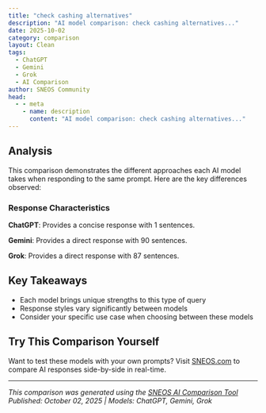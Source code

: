 ```yaml
---
title: "check cashing alternatives"
description: "AI model comparison: check cashing alternatives..."
date: 2025-10-02
category: comparison
layout: Clean
tags:
  - ChatGPT
  - Gemini
  - Grok
  - AI Comparison
author: SNEOS Community
head:
  - - meta
    - name: description
      content: "AI model comparison: check cashing alternatives..."
---
```


<ChatComparison
  title="check cashing alternatives"
  prompt="check cashing alternatives"
  :responses='{"ChatGPT": "If you&#x27;re looking for alternatives to check cashing services, here are several options to consider:\n\n1. **Banking Services:**\n - **Deposit Checks:** If you have a bank account, you can deposit your check directly at your bank. Many banks offer mobile check deposit through their mobile apps, allowing you to deposit checks without needing to visit a branch.\n - **ATM Cashing:** Some banks allow you to cash checks at their ATMs.\n\n2. **Credit Unions:**\n - Similar to banks, credit unions often provide check-cashing services for their members, sometimes without fees or limits.\n\n3. **Retail Stores:**\n - Many retail stores (like Walmart, CVS, and grocery stores) offer check cashing services. They might charge a fee, but it can be lower than standalone check cashing businesses.\n\n4. **Prepaid Debit Cards:**\n - Some prepaid debit cards allow you to load checks onto the card. Companies like Green Dot and NetSpend offer such services.\n\n5. **Mobile Payment Apps:**\n - Some apps, such as PayPal, Venmo, or Cash App, allow you to deposit checks using your phone, and you can then transfer funds to your bank account or spend directly from the app.\n\n6. **Money Transfer Services:**\n - Western Union and MoneyGram sometimes offer check-cashing services, but check their latest offerings and fees.\n\n7. **Friends and Family:**\n - If you&#x27;re in a bind, you might consider asking a friend or family member if they can cash the check for you, especially if they have a bank account.\n\n8. **Local Community Banks:**\n - Some community banks may have more flexible policies for cashing checks, even for non-account holders.\n\n9. **Financial Institutions Servicing the Unbanked:**\n - Some organizations are designed to assist those without traditional banking access and may offer more favorable terms for cashing checks.\n\nWhen using any of these services, it&#x27;s important to be aware of potential fees, limits on cash amounts, and identification requirements. Always compare options to find the best one for your needs.", "Gemini": "Okay, here are some alternatives to using check cashing services, along with their pros and cons:\n\n**1. Deposit the Check into a Bank Account (Checking or Savings):**\n\n* **How it Works:** Open an account (if you don\u0027t already have one) at a bank or credit union. Endorse the check and deposit it via teller, ATM, mobile app, or direct deposit.\n* **Pros:**\n * **Safest:** Much safer than carrying cash.\n * **Often Free:** Banks usually don\u0027t charge to deposit checks (especially if you meet minimum balance requirements).\n * **Access to Funds:** Once the check clears (usually 1-5 business days), you have access to the money. Some banks offer faster access or \u0022instant\u0022 availability for a fee.\n * **Builds Credit/Financial History:** Having a bank account helps build a positive financial history, which is important for things like loans, renting an apartment, etc.\n * **Convenient:** Easy to pay bills, make purchases, and manage your money.\n * **FDIC/NCUA Insured:** Your money is protected up to a certain amount (usually $250,000).\n* **Cons:**\n * **Requires a Bank Account:** If you don\u0027t have one, you need to open one. This can be challenging if you have a poor credit history or a history of overdrafts.\n * **Holding Periods:** Banks often place a hold on deposited checks, especially for larger amounts or new accounts. This means you can\u0027t access the funds immediately. Varies based on your bank, account type, and amount of the check.\n * **Overdraft Fees:** If you spend money before the check clears, you could incur overdraft fees.\n * **Minimum Balance Requirements:** Some accounts have minimum balance requirements to avoid fees.\n\n**2. Mobile Check Deposit:**\n\n* **How it Works:** Use your bank or credit union\u0027s mobile app to take a photo of the front and back of the check and deposit it electronically.\n* **Pros:**\n * **Convenient:** Deposit checks from anywhere with your smartphone.\n * **Fast:** Often faster than going to a physical branch.\n * **Same Benefits as Bank Deposit:** Safer than carrying cash, builds financial history, etc.\n* **Cons:**\n * **Requires a Bank Account and Smartphone:** You need both a bank account and a smartphone with a camera.\n * **Holding Periods:** Similar to regular deposits, holding periods may apply.\n * **Technical Issues:** Can be frustrating if the app is buggy or the check image isn\u0027t clear.\n * **Deposit Limits:** Banks may have limits on the amount you can deposit via mobile.\n\n**3. Prepaid Debit Cards:**\n\n* **How it Works:** Some prepaid debit cards allow you to load checks onto the card, often through a mobile app or at a physical location.\n* **Pros:**\n * **Alternative to a Bank Account:** Good for those who can\u0027t or don\u0027t want to open a traditional bank account.\n * **Convenient for Spending:** Use the card to make purchases online or in stores.\n* **Cons:**\n * **Fees:** Prepaid cards often have various fees, including activation fees, monthly fees, ATM fees, reload fees, and inactivity fees. These fees can add up quickly and make them an expensive option.\n * **Not Building Credit:** Doesn\u0027t build credit history.\n * **FDIC Insurance Varies:** Check if the card is FDIC-insured to protect your funds.\n * **Limited Functionality:** May not have all the features of a traditional bank account.\n * **Loading Fees:** Some cards charge a fee to load checks.\n * **Deposit Limits:** There will likely be daily and monthly deposit limits.\n\n**4. Direct Deposit:**\n\n* **How it Works:** Have your employer, government agency, or other payer deposit your funds directly into your bank account or onto a prepaid card.\n* **Pros:**\n * **Convenient:** No need to deal with paper checks.\n * **Fast:** Funds are available immediately upon deposit.\n * **Safe:** No risk of lost or stolen checks.\n * **Often Required:** Many employers now require direct deposit.\n* **Cons:**\n * **Requires a Bank Account or Suitable Prepaid Card:** You need an account where the funds can be deposited.\n * **Setup Required:** You need to provide your bank account information or prepaid card details to the payer.\n\n**5. Ask the Check Issuer to Pay You Another Way:**\n\n* **How it Works:** Contact the person or company who issued the check and ask if they can pay you via direct deposit, a digital payment app (like PayPal, Venmo, Cash App), or a money order.\n* **Pros:**\n * **Potentially Free:** If they offer direct deposit or a free digital payment option, it can be cheaper than check cashing services.\n * **Convenient:** Avoids the need to deposit the check yourself.\n* **Cons:**\n * **May Not Be Possible:** The issuer may not be willing or able to pay you another way.\n * **Digital Payment Fees:** Some digital payment apps charge fees for certain transactions (e.g., instant transfers).\n\n**6. Walmart or Other Retailer Check Cashing Services:**\n\n* **How it Works:** Some retailers, like Walmart, offer check cashing services.\n* **Pros:**\n * **Convenient:** You can cash the check while you\u0027re shopping.\n * **Potentially Lower Fees than Check Cashing Stores:** Walmart\u0027s fees are often lower than those of traditional check cashing stores.\n* **Cons:**\n * **Fees:** Still charge fees, although they may be lower.\n * **Limits:** May have limits on the types of checks they cash and the maximum amount.\n * **May Require a Walmart MoneyCard:** May need to load the money onto a Walmart MoneyCard, which has its own fees.\n * **Limited Hours:** May not be available 24/7.\n\n**7. Money Orders:**\n\n* **How it Works:** Exchange the check for a money order at a bank, post office, or other location.\n* **Pros:** Can be used to pay bills and often have low fees.\n* **Cons:** Fee to purchase the money order and you still have to take the money order to where it needs to go.\n\n**8. Government Assistance Programs:**\n\n* **How it Works:** If the check is a government payment, inquire about receiving future payments via direct deposit or a prepaid debit card offered by the agency.\n* **Pros:** More secure and convenient than receiving paper checks.\n* **Cons:** Requires enrolling in the program.\n\n**9. Peer-to-Peer Payment Apps (PayPal, Venmo, Cash App, Zelle):**\n\n* **How it Works:** Ask if the payer can send the money through a P2P app. These apps let you receive and send money digitally.\n* **Pros:** Fast and convenient, especially if both parties already use the app.\n* **Cons:**\n * **Fees:** Some apps charge fees for certain transactions, such as instant transfers or receiving payments as a business.\n * **Limits:** There may be limits on the amount you can send or receive.\n * **Account Security:** Be aware of phishing scams and other security risks.\n * **Not Always Instant:** Standard transfers to a bank account can take 1-3 business days.\n\n**Key Considerations When Choosing an Alternative:**\n\n* **Fees:** Compare the fees of different options.\n* **Convenience:** Consider how easy it is to access the funds.\n* **Speed:** How quickly do you need the money?\n* **Security:** Is the option safe and secure?\n* **Your Specific Needs:** What are your financial circumstances and needs?\n\n**Before You Use a Check Cashing Service:**\n\n* **Shop Around:** Check cashing fees vary widely. Compare the fees of different services.\n* **Read the Fine Print:** Understand all the fees and charges before you cash the check.\n* **Consider the Alternatives:** Explore the other options listed above to see if you can find a cheaper or more convenient solution.\n\nUltimately, the best alternative depends on your individual circumstances. If you can open a bank account, that\u0027s generally the best option. If not, explore prepaid debit cards, retailer check cashing services, or other options that meet your needs and budget. Good luck!\n", "Grok": "If you\u0027re looking for alternatives to traditional check cashing services, which often come with high fees, there are several options depending on your situation, the type of check, and your access to banking services. Below are some practical alternatives to cashing a check without incurring high fees or delays:\n\n### 1. **Deposit the Check at Your Bank or Credit Union**\n - **How it Works**: If you have a bank account or belong to a credit union, you can deposit the check directly into your account. Funds are typically available within a few business days, though some banks offer immediate access to a portion of the funds (subject to their policies).\n - **Cost**: Usually free or very low cost if you\u2019re depositing at your own bank.\n - **Requirements**: You need an active checking or savings account. Some banks may place a hold on the funds, especially for larger checks or new accounts.\n - **Tips**: Use mobile deposit if your bank offers it\u2014snap a photo of the check via their app to deposit it without visiting a branch.\n\n### 2. **Open a Bank Account (If You Don\u2019t Have One)**\n - **How it Works**: Many banks and credit unions allow you to cash a check for free or at a low cost if you open an account with them. Some even offer no-fee accounts for basic banking.\n - **Cost**: Often free to cash the check as part of opening an account; look for banks with no monthly fees or minimum balance requirements.\n - **Examples**: Chime, Varo, or local credit unions often cater to people without traditional banking access. Credit unions may have lower fees and more lenient membership requirements (e.g., based on location or employer).\n - **Tips**: Bring ID and the check to a branch. Ask about \u201Csecond chance\u201D banking if you\u2019ve had past banking issues.\n\n### 3. **Use a Prepaid Debit Card**\n - **How it Works**: Load the check onto a prepaid debit card, which can then be used like a regular debit card for purchases or ATM withdrawals. Many prepaid cards now offer mobile check deposit or in-store loading options.\n - **Cost**: Fees vary widely\u2014some cards charge for loading checks (e.g., $1\u2013$5 per check or a percentage), while others are free. Watch for monthly maintenance or ATM fees.\n - **Examples**: Netspend, Green Dot, or Bluebird by American Express (some have low or no fees for check loading at certain locations like Walmart).\n - **Tips**: Check Walmart or other retail locations for in-network loading to avoid extra costs. Read the card\u2019s fee schedule before signing up.\n\n### 4. **Cash the Check at the Issuing Bank**\n - **How it Works**: If the check is drawn on a specific bank (e.g., a Chase check), you can often cash it directly at a branch of that bank, even if you\u2019re not a customer.\n - **Cost**: Some banks charge a small fee (e.g., $5\u2013$10) for non-customers, while others do it for free if the check amount is under a certain threshold.\n - **Requirements**: Bring valid ID. Not all banks offer this service, so call ahead to confirm.\n - **Tips**: This works best for payroll or personal checks issued by major banks. Government checks may have stricter rules.\n\n### 5. **Retail Stores or Supermarkets**\n - **How it Works**: Many large retailers and grocery stores cash certain types of checks (e.g., payroll, government, or personal checks) for a small fee.\n - **Cost**: Fees are often lower than standalone check-cashing stores\u2014typically $1\u2013$8 depending on the check amount or store policy.\n - **Examples**:\n - **Walmart**: Charges $4 for checks up to $1,000 and $8 for checks up to $5,000 (limits and fees may vary by location).\n - **Kroger**: Fees start at $4\u2013$5 for checks up to $2,000\u2013$5,000 (varies by state and check type).\n - Local grocery chains like Publix or Safeway may also offer services.\n - **Requirements**: Valid ID; some stores only cash specific check types or require a purchase.\n - **Tips**: Call ahead to confirm the store\u2019s policy, limits, and hours for check cashing.\n\n### 6. **Cash the Check with a Friend or Family Member**\n - **How it Works**: Endorse the check over to a trusted person who has a bank account. They can deposit or cash it and give you the money.\n - **Cost**: Free, assuming the person doesn\u2019t charge you (and their bank doesn\u2019t charge them).\n - **Requirements**: The check must be endorsed properly (e.g., sign the back and write \u201CPay to the order of [their name]\u201D). Some banks may not accept third-party checks or may require both parties to be present.\n - **Tips**: Only do this with someone you trust, as they legally control the funds once the check is endorsed to them. Check the bank\u2019s policy on third-party checks first.\n\n### 7. **Use a Payment App or Digital Wallet (If Applicable)**\n - **How it Works**: Some apps like PayPal, Cash App, or Venmo allow you to deposit checks via mobile photo capture, then transfer the funds to a linked bank account or use them directly in the app.\n - **Cost**: Fees vary\u2014PayPal and Cash App often charge 1\u20135% for instant access to funds, though waiting a few days may be free.\n - **Requirements**: A smartphone, the app, and sometimes a linked bank account or debit card. Not all checks (e.g., personal checks) may be accepted.\n - **Tips**: Check the app\u2019s terms for processing times and eligible check types. This works best for small, standard checks like payroll or tax refunds.\n\n### 8. **Government or Employer Assistance (For Specific Checks)**\n - **How it Works**: If the check is a government benefit (e.g., Social Security, tax refund) or payroll check, contact the issuer to explore direct deposit options or alternative payment methods.\n - **Cost**: Usually free.\n - **Examples**: Set up direct deposit for recurring government payments via the Treasury\u2019s Direct Express card or a bank account. Some employers offer paycards as an alternative to paper checks.\n - **Tips**: This won\u2019t help with a check you already have, but it\u2019s a long-term solution to avoid check-cashing fees.\n\n### Things to Avoid or Watch Out For:\n- **High-Fee Check-Cashing Stores**: Places like ACE Cash Express or Check Into Cash often charge high fees (2\u201310% of the check amount or more), making them a last resort.\n- **Scams**: Be wary of services or individuals promising \u201Cinstant cash\u201D in exchange for upfront fees or personal information.\n- **Holds on Funds**: Even with legitimate options, banks or apps may hold funds for several days, especially for large or out-of-state checks.\n\n### Best Option for Your Situation?\n- **If you have a bank account**: Deposit it at your bank or use mobile deposit for free.\n- **If you don\u2019t have a bank account**: Try Walmart or a retailer for low fees, or cash it at the issuing bank.\n- **If it\u2019s a recurring check (like payroll)**: Set up direct deposit with your employer or open a no-fee bank account/credit union membership.\n- **If you need funds immediately**: Retail stores or prepaid cards often provide instant access, though with small fees.\n\nLet me know if you have a specific type of check (e.g., personal, payroll, government) or location in mind, and I can narrow down the options further!"}' 
  published-date="12:33"
/>

## Analysis

This comparison demonstrates the different approaches each AI model takes when responding to the same prompt. Here are the key differences observed:

### Response Characteristics

**ChatGPT**: Provides a concise response with 1 sentences. 

**Gemini**: Provides a direct response with 90 sentences. 

**Grok**: Provides a direct response with 87 sentences. 

## Key Takeaways

- Each model brings unique strengths to this type of query
- Response styles vary significantly between models
- Consider your specific use case when choosing between these models

## Try This Comparison Yourself

Want to test these models with your own prompts? Visit [SNEOS.com](https://sneos.com) to compare AI responses side-by-side in real-time.

---

*This comparison was generated using the [SNEOS AI Comparison Tool](https://sneos.com)*
*Published: October 02, 2025 | Models: ChatGPT, Gemini, Grok*
